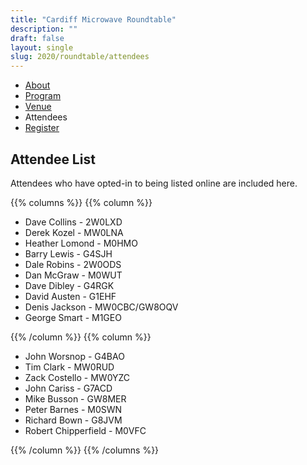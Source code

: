 ```yaml
---
title: "Cardiff Microwave Roundtable"
description: ""
draft: false
layout: single
slug: 2020/roundtable/attendees
---
```


<div class="tabs is-centered">
    <ul>
        <li><a href="/events/2020/roundtable">About</a></li>
        <li><a href="/events/2020/roundtable/program">Program</a></li>
        <li><a href="/events/2020/roundtable/venue">Venue</a></li>
        <li class=is-active><a>Attendees</a></li>
        <li><a href="/events/2020/roundtable/register">Register</a></li>
    </ul>
</div>
 
## Attendee List 

Attendees who have opted-in to being listed online are included here.

{{% columns %}}
{{% column %}}

* Dave Collins - 2W0LXD
* Derek Kozel - MW0LNA
* Heather Lomond - M0HMO
* Barry Lewis - G4SJH
* Dale Robins - 2W0ODS
* Dan McGraw - M0WUT
* Dave Dibley - G4RGK
* David Austen - G1EHF
* Denis Jackson - MW0CBC/GW8OQV
* George Smart - M1GEO

{{% /column %}}
{{% column %}}
 
* John Worsnop - G4BAO
* Tim Clark - MW0RUD
* Zack Costello - MW0YZC
* John Cariss - G7ACD
* Mike Busson - GW8MER
* Peter Barnes - M0SWN
* Richard Bown - G8JVM
* Robert Chipperfield - M0VFC

{{% /column %}}
{{% /columns %}}
